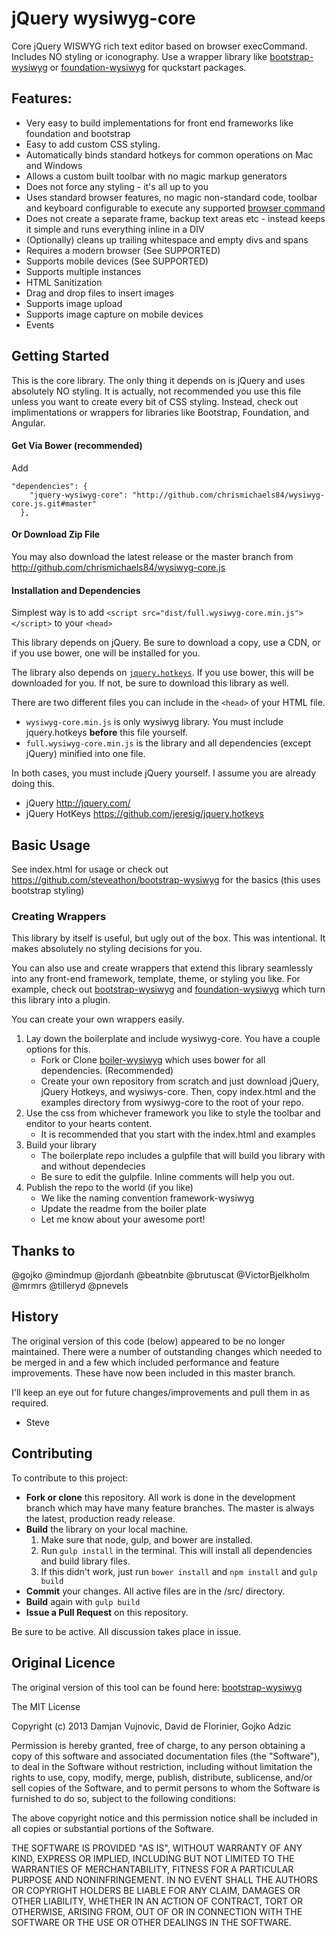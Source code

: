 # jQuery wysiwyg-core
Core jQuery WISWYG rich text editor based on browser execCommand. Includes NO styling or iconography.
Use a wrapper library like [bootstrap-wysiwyg]() or [foundation-wysiwyg]() for quckstart packages.

## Features:
  * Very easy to build implementations for front end frameworks like foundation and bootstrap
  * Easy to add custom CSS styling.
  * Automatically binds standard hotkeys for common operations on Mac and Windows
  * Allows a custom built toolbar with no magic markup generators
  * Does not force any styling - it's all up to you
  * Uses standard browser features, no magic non-standard code, toolbar and keyboard configurable to execute any supported [browser command](https://developer.mozilla.org/en/docs/Rich-Text_Editing_in_Mozilla)
  * Does not create a separate frame, backup text areas etc - instead keeps it simple and runs everything inline in a DIV
  * (Optionally) cleans up trailing whitespace and empty divs and spans
  * Requires a modern browser (See SUPPORTED)
  * Supports mobile devices (See SUPPORTED)
  * Supports multiple instances
  * HTML Sanitization
  * Drag and drop files to insert images
  * Supports image upload
  * Supports image capture on mobile devices
  * Events

## Getting Started
This is the core library. The only thing it depends on is jQuery and uses absolutely NO styling.
It is actually, not recommended you use this file unless you want to create every bit of CSS styling.
Instead, check out implimentations or wrappers for libraries like Bootstrap, Foundation, and Angular.

#### Get Via Bower (recommended)
Add 
```
"dependencies": {
    "jquery-wysiwyg-core": "http://github.com/chrismichaels84/wysiwyg-core.js.git#master"
  },
```

#### Or Download Zip File
You may also download the latest release or the master branch from http://github.com/chrismichaels84/wysiwyg-core.js

#### Installation and Dependencies
Simplest way is to add `<script src="dist/full.wysiwyg-core.min.js"></script>` to your `<head>`

This library depends on jQuery. Be sure to download a copy, use a CDN, or if you use bower, one will be installed for you.

The library also depends on [`jquery.hotkeys`](https://github.com/jeresig/jquery.hotkeys). If you use bower, this will be downloaded for you. If not, be sure to download this library as well.

There are two different files you can include in the `<head>` of your HTML file.
 * `wysiwyg-core.min.js` is only wysiwyg library. You must include jquery.hotkeys **before** this file yourself.
 * `full.wysiwyg-core.min.js` is the library and all dependencies (except jQuery) minified into one file.

In both cases, you must include jQuery yourself. I assume you are already doing this.

* jQuery http://jquery.com/
* jQuery HotKeys https://github.com/jeresig/jquery.hotkeys

## Basic Usage
See index.html for usage or check out https://github.com/steveathon/bootstrap-wysiwyg for the basics (this uses bootstrap styling)

### Creating Wrappers
This library by itself is useful, but ugly out of the box. This was intentional. It makes absolutely no styling decisions for you.

You can also use and create wrappers that extend this library seamlessly into any front-end framework, template, theme, or styling you like. For example, check out
[bootstrap-wysiwyg]() and [foundation-wysiwyg]() which turn this library into a plugin.

You can create your own wrappers easily.
  1. Lay down the boilerplate and include wysiwyg-core. You have a couple options for this.
     * Fork or Clone [boiler-wysiwyg]() which uses bower for all dependencies. (Recommended)
     * Create your own repository from scratch and just download jQuery, jQuery Hotkeys, and wysiwys-core. Then, copy index.html and the examples directory from wysiwyg-core to the root of your repo.
  1. Use the css from whichever framework you like to style the toolbar and enditor to your hearts content.
     * It is recommended that you start with the index.html and examples
  1. Build your library
     * The boilerplate repo includes a gulpfile that will build you library with and without dependecies
     * Be sure to edit the gulpfile. Inline comments will help you out.
  1. Publish the repo to the world (if you like)
     * We like the naming convention framework-wysiwyg
     * Update the readme from the boiler plate
     * Let me know about your awesome port!

Thanks to
------------
@gojko 					@mindmup			@jordanh
@beatnbite				@brutuscat			@VictorBjelkholm
@mrmrs 					@tilleryd 			@pnevels

History
------------
The original version of this code (below) appeared to be no longer maintained. There
were a number of outstanding changes which needed to be merged in and a few which
included performance and feature improvements. These have now been included in this
master branch.

I'll keep an eye out for future changes/improvements and pull them in as required.

- Steve

## Contributing
To contribute to this project:
  * **Fork or clone** this repository. All work is done in the development branch which may have many feature branches. The master is always the latest, production ready release.
  * **Build** the library on your local machine.
    1. Make sure that node, gulp, and bower are installed.
    2. Run `gulp install` in the terminal. This will install all dependencies and build library files.
    3. If this didn't work, just run `bower install` and `npm install` and `gulp build`
  * **Commit** your changes. All active files are in the /src/ directory.
  * **Build** again with `gulp build`
  * **Issue a Pull Request** on this repository.
  
Be sure to be active. All discussion takes place in issue.

Original Licence
------------

The original version of this tool can be found here:
[bootstrap-wysiwyg](https://github.com/mindmup/bootstrap-wysiwyg)

The MIT License

Copyright (c) 2013 Damjan Vujnovic, David de Florinier, Gojko Adzic

Permission is hereby granted, free of charge, to any person obtaining a copy of
this software and associated documentation files (the "Software"), to deal in
the Software without restriction, including without limitation the rights to
use, copy, modify, merge, publish, distribute, sublicense, and/or sell copies
of the Software, and to permit persons to whom the Software is furnished to do
so, subject to the following conditions:

The above copyright notice and this permission notice shall be included in all
copies or substantial portions of the Software.

THE SOFTWARE IS PROVIDED "AS IS", WITHOUT WARRANTY OF ANY KIND, EXPRESS OR
IMPLIED, INCLUDING BUT NOT LIMITED TO THE WARRANTIES OF MERCHANTABILITY,
FITNESS FOR A PARTICULAR PURPOSE AND NONINFRINGEMENT. IN NO EVENT SHALL THE
AUTHORS OR COPYRIGHT HOLDERS BE LIABLE FOR ANY CLAIM, DAMAGES OR OTHER
LIABILITY, WHETHER IN AN ACTION OF CONTRACT, TORT OR OTHERWISE, ARISING FROM,
OUT OF OR IN CONNECTION WITH THE SOFTWARE OR THE USE OR OTHER DEALINGS IN THE
SOFTWARE.